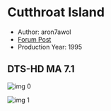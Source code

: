 # Cutthroat Island

* Author: aron7awol
* [Forum Post](https://www.avsforum.com/threads/bass-eq-for-filtered-movies.2995212/post-57524390)
* Production Year: 1995

## DTS-HD MA 7.1

![img 0](https://i.imgur.com/uhqne3Z.jpg)

![img 1](https://i.imgur.com/wfN3n11.jpg)


